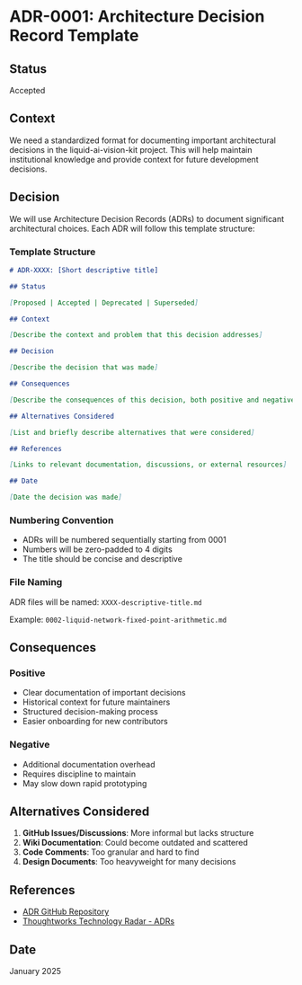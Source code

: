 # ADR-0001: Architecture Decision Record Template

## Status

Accepted

## Context

We need a standardized format for documenting important architectural decisions in the liquid-ai-vision-kit project. This will help maintain institutional knowledge and provide context for future development decisions.

## Decision

We will use Architecture Decision Records (ADRs) to document significant architectural choices. Each ADR will follow this template structure:

### Template Structure

```markdown
# ADR-XXXX: [Short descriptive title]

## Status

[Proposed | Accepted | Deprecated | Superseded]

## Context

[Describe the context and problem that this decision addresses]

## Decision

[Describe the decision that was made]

## Consequences

[Describe the consequences of this decision, both positive and negative]

## Alternatives Considered

[List and briefly describe alternatives that were considered]

## References

[Links to relevant documentation, discussions, or external resources]

## Date

[Date the decision was made]
```

### Numbering Convention

- ADRs will be numbered sequentially starting from 0001
- Numbers will be zero-padded to 4 digits
- The title should be concise and descriptive

### File Naming

ADR files will be named: `XXXX-descriptive-title.md`

Example: `0002-liquid-network-fixed-point-arithmetic.md`

## Consequences

### Positive
- Clear documentation of important decisions
- Historical context for future maintainers
- Structured decision-making process
- Easier onboarding for new contributors

### Negative
- Additional documentation overhead
- Requires discipline to maintain
- May slow down rapid prototyping

## Alternatives Considered

1. **GitHub Issues/Discussions**: More informal but lacks structure
2. **Wiki Documentation**: Could become outdated and scattered
3. **Code Comments**: Too granular and hard to find
4. **Design Documents**: Too heavyweight for many decisions

## References

- [ADR GitHub Repository](https://github.com/joelparkerhenderson/architecture-decision-record)
- [Thoughtworks Technology Radar - ADRs](https://www.thoughtworks.com/radar/techniques/lightweight-architecture-decision-records)

## Date

January 2025